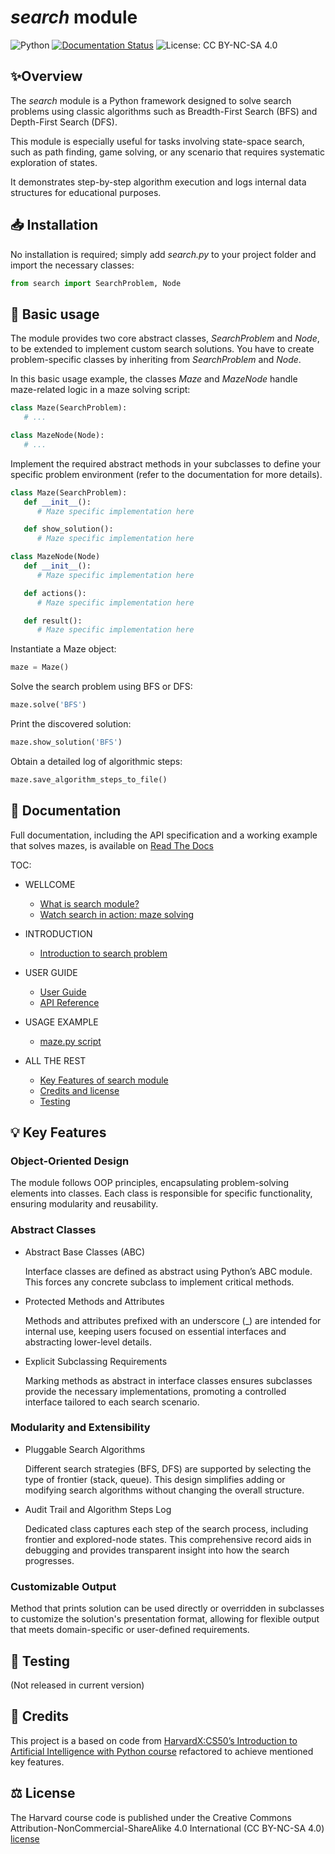 # *search* module

![Python](https://img.shields.io/badge/python-3.9%2B-blue)
[![Documentation Status](https://readthedocs.org/projects/search-module/badge/?version=latest)](https://search-module.readthedocs.io/en/latest/)
![License: CC BY-NC-SA 4.0](https://img.shields.io/badge/License-CC%20BY--NC--SA%204.0-yellow.svg)

## ✨Overview

The *search* module is a Python framework designed to solve search problems using classic algorithms such as Breadth-First Search (BFS) and Depth-First Search (DFS).

This module is especially useful for tasks involving state-space search, such as path finding, game solving, or any scenario that requires systematic exploration of states.

It demonstrates step-by-step algorithm execution and logs internal data structures for educational purposes.

## 📥 Installation
No installation is required; simply add *search.py* to your project folder and import the necessary classes:

```python
from search import SearchProblem, Node
```

## 🚀 Basic usage

The module provides two core abstract classes, *SearchProblem* and *Node*, to  be extended to implement custom search solutions. You have to create problem-specific classes by inheriting from *SearchProblem* and *Node*.

In this basic usage example, the classes *Maze* and *MazeNode* handle maze-related logic in a maze solving script:

```python
class Maze(SearchProblem):
   # ...

class MazeNode(Node):
   # ...
```

Implement the required abstract methods in your subclasses to define your specific problem environment (refer to the documentation for more details).

```python
class Maze(SearchProblem):
   def __init__():
      # Maze specific implementation here

   def show_solution():
      # Maze specific implementation here

class MazeNode(Node)
   def __init__():
      # Maze specific implementation here

   def actions():
      # Maze specific implementation here

   def result():
      # Maze specific implementation here
```

Instantiate a Maze object:

```python
maze = Maze()
```

Solve the search problem using BFS or DFS:

```python
maze.solve('BFS')
```

Print the discovered solution:

```python
maze.show_solution('BFS')
```

Obtain a detailed log of algorithmic steps:

```python
maze.save_algorithm_steps_to_file()
```

## 📝 Documentation

Full documentation, including the API specification and a working example that solves mazes, is available on [Read The Docs](https://search-module.readthedocs.io/en/latest/)

TOC:

* WELLCOME

  * [What is search module?](https://search-module.readthedocs.io/en/latest/wellcome.html)
  * [Watch search in action: maze solving](https://search-module.readthedocs.io/en/latest/wellcome.html#watch-search-in-action-maze-solving)

* INTRODUCTION

  * [Introduction to search problem](https://search-module.readthedocs.io/en/latest/AI_intro.html)

* USER GUIDE

  * [User Guide](https://search-module.readthedocs.io/en/latest/user_guide.html)
  * [API Reference](https://search-module.readthedocs.io/en/latest/search_api_reference.html)

* USAGE EXAMPLE

  * [maze.py script](https://search-module.readthedocs.io/en/latest/maze/usage_example_maze.html)

* ALL THE REST

  * [Key Features of search module](https://search-module.readthedocs.io/en/latest/features.html)
  * [Credits and license](https://search-module.readthedocs.io/en/latest/credits_license.html)
  * [Testing](https://search-module.readthedocs.io/en/latest/testing.html)

## 💡 Key Features

### Object-Oriented Design

  The module follows OOP principles, encapsulating problem-solving elements into classes. Each class is responsible for specific functionality, ensuring modularity and reusability.

### Abstract Classes

* Abstract Base Classes (ABC)

  Interface classes are defined as abstract using Python’s ABC module. This forces any concrete subclass to implement critical methods.

* Protected Methods and Attributes

  Methods and attributes prefixed with an underscore (_) are intended for internal use, keeping users focused on essential interfaces and abstracting lower-level details.

* Explicit Subclassing Requirements

  Marking methods as abstract in interface classes ensures subclasses provide the necessary implementations, promoting a controlled interface tailored to each search scenario.

### Modularity and Extensibility

* Pluggable Search Algorithms

  Different search strategies (BFS, DFS) are supported by selecting the type of frontier (stack, queue). This design simplifies adding or modifying search algorithms without changing the overall structure.

* Audit Trail and Algorithm Steps Log

  Dedicated class captures each step of the search process, including frontier and explored-node states. This comprehensive record aids in debugging and provides transparent insight into how the search progresses.

### Customizable Output

  Method that prints solution can be used directly or overridden in subclasses to customize the solution's presentation format, allowing for flexible output that meets domain-specific or user-defined requirements.

## 🧪 Testing

(Not released in current version)

## 🙏 Credits

This project is a based on code from [HarvardX:CS50’s Introduction to Artificial Intelligence with Python course](https://pll.harvard.edu/course/cs50s-introduction-artificial-intelligence-python) refactored to achieve mentioned key features.

## ⚖️ License

The Harvard course code is published under the Creative Commons Attribution-NonCommercial-ShareAlike 4.0 International (CC BY-NC-SA 4.0) [license](LICENSE.md)

